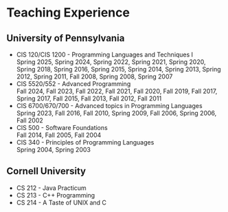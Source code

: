 Teaching Experience
===================

University of Pennsylvania
--------------------------
* CIS 120/CIS 1200 - Programming Languages and Techniques I  
  Spring 2025, Spring 2024, Spring 2022, Spring 2021, Spring 2020, Spring 2018, Spring 2016, Spring 2015, Spring 2014, Spring 2013, Spring 2012, Spring 2011, Fall 2008, Spring 2008, Spring 2007
* CIS 5520/552 - Advanced Programming  
  Fall 2024, Fall 2023, Fall 2022, Fall 2021, Fall 2020, Fall 2019, Fall 2017, Spring 2017, Fall 2015, Fall 2013, Fall 2012, Fall 2011
* CIS 6700/670/700 - Advanced topics in Programming Languages  
  Spring 2023, Fall 2016, Fall 2010, Spring 2009, Fall 2006, Spring 2006, Fall 2002
* CIS 500 - Software Foundations  
  Fall 2014, Fall 2005, Fall 2004
* CIS 340 - Principles of Programming Languages  
  Spring 2004, Spring 2003

Cornell University
------------------
  * CS 212 - Java Practicum
  * CS 213 - C++ Programming
  * CS 214 - A Taste of UNIX and C
